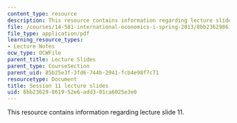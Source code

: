 ```yaml
---
content_type: resource
description: This resource contains information regarding lecture slide 11.
file: /courses/14-581-international-economics-i-spring-2013/8bb23629861952e6add301ca6025e3e0_MIT14_581S13_Lecslides11.pdf
file_type: application/pdf
learning_resource_types:
- Lecture Notes
ocw_type: OCWFile
parent_title: Lecture Slides
parent_type: CourseSection
parent_uid: 85b25e3f-3fd6-744b-2941-fcb4e98f7c71
resourcetype: Document
title: Session 11 lecture slides
uid: 8bb23629-8619-52e6-add3-01ca6025e3e0
---
```

This resource contains information regarding lecture slide 11.


